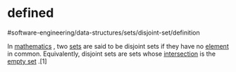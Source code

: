 # defined
#software-engineering/data-structures/sets/disjoint-set/definition

In  [mathematics](https://en.wikipedia.org/wiki/Mathematics) , two  [sets](https://en.wikipedia.org/wiki/Set_(mathematics))  are said to be disjoint sets if they have no  [element](https://en.wikipedia.org/wiki/Element_(mathematics))  in common. Equivalently, disjoint sets are sets whose  [intersection](https://en.wikipedia.org/wiki/Intersection_(set_theory))  is the  [empty set](https://en.wikipedia.org/wiki/Empty_set) .[1]
